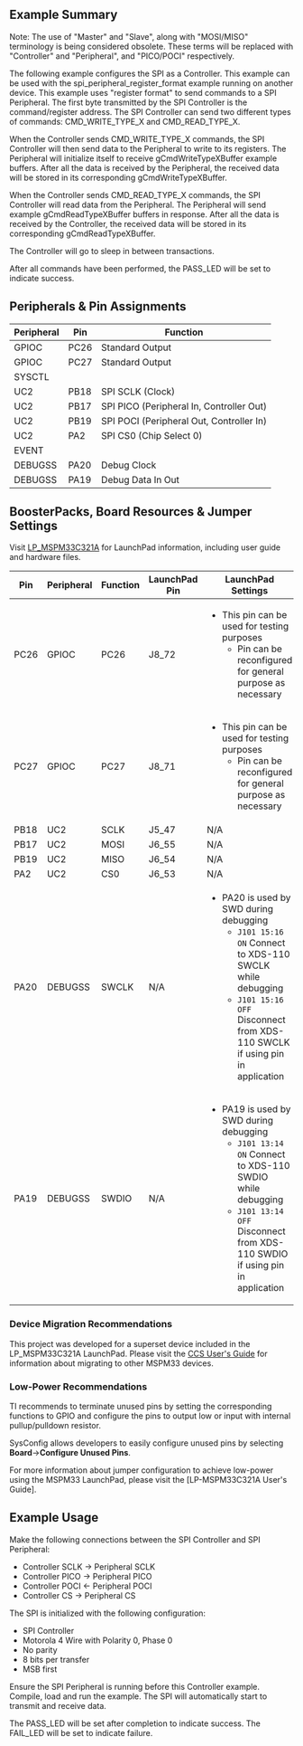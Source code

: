 ## Example Summary

Note: The use of "Master" and "Slave", along with "MOSI/MISO" terminology is being considered obsolete. These terms will be replaced with "Controller" and "Peripheral", and "PICO/POCI" respectively.

The following example configures the SPI as a Controller.
This example can be used with the spi_peripheral_register_format example running on another device.
This example uses "register format" to send commands to a SPI Peripheral. The first byte transmitted by the SPI Controller is the command/register address.
The SPI Controller can send two different types of commands: CMD_WRITE_TYPE_X and CMD_READ_TYPE_X.

When the Controller sends CMD_WRITE_TYPE_X commands, the SPI Controller will then send data to the Peripheral to write to its registers. The Peripheral will initialize itself to receive gCmdWriteTypeXBuffer example buffers.
After all the data is received by the Peripheral, the received data will be stored in its corresponding gCmdWriteTypeXBuffer.

When the Controller sends CMD_READ_TYPE_X commands, the SPI Controller will read data from the Peripheral. The Peripheral will send example gCmdReadTypeXBuffer buffers in response.
After all the data is received by the Controller, the received data will be stored in its corresponding gCmdReadTypeXBuffer.

The Controller will go to sleep in between transactions.

After all commands have been performed, the PASS_LED will be set to indicate success.

## Peripherals & Pin Assignments

| Peripheral | Pin | Function |
| --- | --- | --- |
| GPIOC | PC26 | Standard Output |
| GPIOC | PC27 | Standard Output |
| SYSCTL |  |  |
| UC2 | PB18 | SPI SCLK (Clock) |
| UC2 | PB17 | SPI PICO (Peripheral In, Controller Out) |
| UC2 | PB19 | SPI POCI (Peripheral Out, Controller In) |
| UC2 | PA2 | SPI CS0 (Chip Select 0) |
| EVENT |  |  |
| DEBUGSS | PA20 | Debug Clock |
| DEBUGSS | PA19 | Debug Data In Out |

## BoosterPacks, Board Resources & Jumper Settings

Visit [LP_MSPM33C321A](https://www.ti.com/tool/LP-MSPM33C321A) for LaunchPad information, including user guide and hardware files.

| Pin | Peripheral | Function | LaunchPad Pin | LaunchPad Settings |
| --- | --- | --- | --- | --- |
| PC26 | GPIOC | PC26 | J8_72 | <ul><li>This pin can be used for testing purposes<ul><li>Pin can be reconfigured for general purpose as necessary</ul></ul> |
| PC27 | GPIOC | PC27 | J8_71 | <ul><li>This pin can be used for testing purposes<ul><li>Pin can be reconfigured for general purpose as necessary</ul></ul>|
| PB18 | UC2 | SCLK | J5_47 | N/A |
| PB17 | UC2 | MOSI | J6_55 | N/A |
| PB19 | UC2 | MISO | J6_54 | N/A |
| PA2 | UC2 | CS0 | J6_53 | N/A |
| PA20 | DEBUGSS | SWCLK | N/A | <ul><li>PA20 is used by SWD during debugging<br><ul><li>`J101 15:16 ON` Connect to XDS-110 SWCLK while debugging<br><li>`J101 15:16 OFF` Disconnect from XDS-110 SWCLK if using pin in application</ul></ul> |
| PA19 | DEBUGSS | SWDIO | N/A | <ul><li>PA19 is used by SWD during debugging<br><ul><li>`J101 13:14 ON` Connect to XDS-110 SWDIO while debugging<br><li>`J101 13:14 OFF` Disconnect from XDS-110 SWDIO if using pin in application</ul></ul> |

### Device Migration Recommendations
This project was developed for a superset device included in the LP_MSPM33C321A LaunchPad. Please
visit the [CCS User's Guide](https://software-dl.ti.com/mspm33/esd/MSPM33-SDK/latest/docs/english/tools/ccs_ide_guide/doc_guide/doc_guide-srcs/ccs_ide_guide.html#sysconfig-project-migration)
for information about migrating to other MSPM33 devices.

### Low-Power Recommendations
TI recommends to terminate unused pins by setting the corresponding functions to
GPIO and configure the pins to output low or input with internal
pullup/pulldown resistor.

SysConfig allows developers to easily configure unused pins by selecting **Board**→**Configure Unused Pins**.

For more information about jumper configuration to achieve low-power using the
MSPM33 LaunchPad, please visit the [LP-MSPM33C321A User's Guide].

## Example Usage
Make the following connections between the SPI Controller and SPI Peripheral:
- Controller SCLK -> Peripheral SCLK
- Controller PICO -> Peripheral PICO
- Controller POCI <- Peripheral POCI
- Controller CS   -> Peripheral CS

The SPI is initialized with the following configuration:
- SPI Controller
- Motorola 4 Wire with Polarity 0, Phase 0
- No parity
- 8 bits per transfer
- MSB first

Ensure the SPI Peripheral is running before this Controller example.
Compile, load and run the example.
The SPI will automatically start to transmit and receive data.

The PASS_LED will be set after completion to indicate success.
The FAIL_LED will be set to indicate failure.
